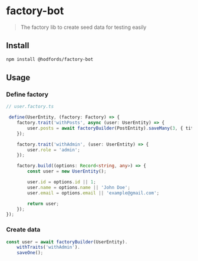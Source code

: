 # factory-bot

> The factory lib to create seed data for testing easily


## Install

```bash
npm install @hodfords/factory-bot
```

## Usage
### Define factory
```typescript
// user.factory.ts

 define(UserEntity, (factory: Factory) => {
    factory.trait('withPosts', async (user: UserEntity) => {
        user.posts = await factoryBuilder(PostEntity).saveMany(3, { title: 'Post title', body: 'Post body' });
    });

    factory.trait('withAdmin', (user: UserEntity) => {
        user.role = 'admin';
    });

    factory.build((options: Record<string, any>) => {
        const user = new UserEntity();

        user.id = options.id || 1;
        user.name = options.name || 'John Doe';
        user.email = options.email || 'example@gmail.com';

        return user;
    });
});
```

### Create data
```typescript
const user = await factoryBuilder(UserEntity).
    withTraits('withAdmin').
    saveOne();
```
